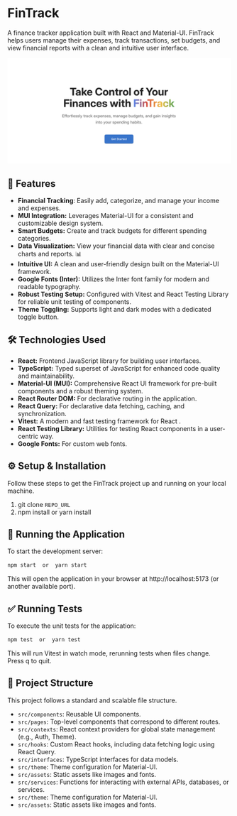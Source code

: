 # FinTrack

A finance tracker application built with React and Material-UI. FinTrack helps users manage their expenses, track transactions, set budgets, and view financial reports with a clean and intuitive user interface.

![FinTrack](https://github.com/skanda1395/fintrack_dte/blob/master/public/landing_page.png)

## 🚀 Features

- **Financial Tracking**: Easily add, categorize, and manage your income and expenses.
- **MUI Integration:** Leverages Material-UI for a consistent and customizable design system.
- **Smart Budgets:** Create and track budgets for different spending categories.
- **Data Visualization:** View your financial data with clear and concise charts and reports. 📊
- **Intuitive UI:** A clean and user-friendly design built on the Material-UI framework.
- **Google Fonts (Inter):** Utilizes the Inter font family for modern and readable typography.
- **Robust Testing Setup:** Configured with Vitest and React Testing Library for reliable unit testing of components.
- **Theme Toggling:** Supports light and dark modes with a dedicated toggle button.

## 🛠️ Technologies Used

- **React:** Frontend JavaScript library for building user interfaces.
- **TypeScript:** Typed superset of JavaScript for enhanced code quality and maintainability.
- **Material-UI (MUI):** Comprehensive React UI framework for pre-built components and a robust theming system.
- **React Router DOM:** For declarative routing in the application.
- **React Query:** For declarative data fetching, caching, and synchronization.
- **Vitest:** A modern and fast testing framework for React .
- **React Testing Library:** Utilities for testing React components in a user-centric way.
- **Google Fonts:** For custom web fonts.

## ⚙️ Setup & Installation

Follow these steps to get the FinTrack project up and running on your local machine.

1.  git clone `REPO_URL`
2.  npm install or yarn install

## 🚀 Running the Application

To start the development server:

```js
npm start  or  yarn start
```

This will open the application in your browser at http://localhost:5173 (or another available port).

## ✅ Running Tests

To execute the unit tests for the application:

```js
npm test  or  yarn test
```

This will run Vitest in watch mode, rerunning tests when files change. Press q to quit.

## 📂 Project Structure

This project follows a standard and scalable file structure.

- `src/components`: Reusable UI components.
- `src/pages`: Top-level components that correspond to different routes.
- `src/contexts`: React context providers for global state management (e.g., Auth, Theme).
- `src/hooks`: Custom React hooks, including data fetching logic using React Query.
- `src/interfaces`: TypeScript interfaces for data models.
- `src/theme`: Theme configuration for Material-UI.
- `src/assets`: Static assets like images and fonts.
- `src/services`: Functions for interacting with external APIs, databases, or services.
- `src/theme`: Theme configuration for Material-UI.
- `src/assets`: Static assets like images and fonts.
